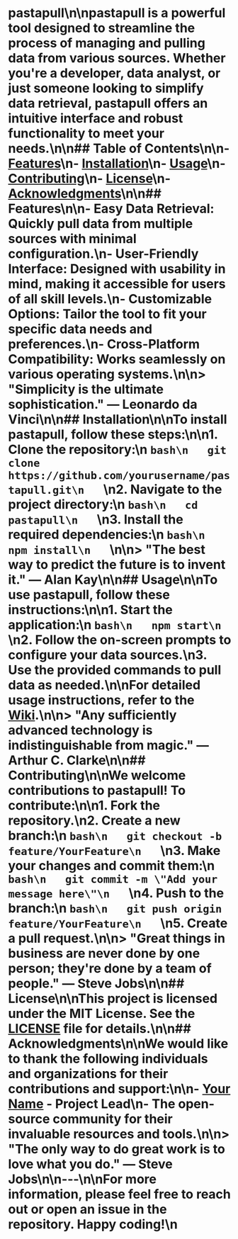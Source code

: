 # pastapull\n\n**pastapull** is a powerful tool designed to streamline the process of managing and pulling data from various sources. Whether you're a developer, data analyst, or just someone looking to simplify data retrieval, pastapull offers an intuitive interface and robust functionality to meet your needs.\n\n## Table of Contents\n\n- [Features](#features)\n- [Installation](#installation)\n- [Usage](#usage)\n- [Contributing](#contributing)\n- [License](#license)\n- [Acknowledgments](#acknowledgments)\n\n## Features\n\n- **Easy Data Retrieval**: Quickly pull data from multiple sources with minimal configuration.\n- **User-Friendly Interface**: Designed with usability in mind, making it accessible for users of all skill levels.\n- **Customizable Options**: Tailor the tool to fit your specific data needs and preferences.\n- **Cross-Platform Compatibility**: Works seamlessly on various operating systems.\n\n> \"Simplicity is the ultimate sophistication.\" — **Leonardo da Vinci**\n\n## Installation\n\nTo install pastapull, follow these steps:\n\n1. Clone the repository:\n   ```bash\n   git clone https://github.com/yourusername/pastapull.git\n   ```\n2. Navigate to the project directory:\n   ```bash\n   cd pastapull\n   ```\n3. Install the required dependencies:\n   ```bash\n   npm install\n   ```\n\n> \"The best way to predict the future is to invent it.\" — **Alan Kay**\n\n## Usage\n\nTo use pastapull, follow these instructions:\n\n1. Start the application:\n   ```bash\n   npm start\n   ```\n2. Follow the on-screen prompts to configure your data sources.\n3. Use the provided commands to pull data as needed.\n\nFor detailed usage instructions, refer to the [Wiki](https://github.com/yourusername/pastapull/wiki).\n\n> \"Any sufficiently advanced technology is indistinguishable from magic.\" — **Arthur C. Clarke**\n\n## Contributing\n\nWe welcome contributions to pastapull! To contribute:\n\n1. Fork the repository.\n2. Create a new branch:\n   ```bash\n   git checkout -b feature/YourFeature\n   ```\n3. Make your changes and commit them:\n   ```bash\n   git commit -m \"Add your message here\"\n   ```\n4. Push to the branch:\n   ```bash\n   git push origin feature/YourFeature\n   ```\n5. Create a pull request.\n\n> \"Great things in business are never done by one person; they're done by a team of people.\" — **Steve Jobs**\n\n## License\n\nThis project is licensed under the MIT License. See the [LICENSE](LICENSE) file for details.\n\n## Acknowledgments\n\nWe would like to thank the following individuals and organizations for their contributions and support:\n\n- [Your Name](https://github.com/yourusername) - Project Lead\n- The open-source community for their invaluable resources and tools.\n\n> \"The only way to do great work is to love what you do.\" — **Steve Jobs**\n\n---\n\nFor more information, please feel free to reach out or open an issue in the repository. Happy coding!\n
